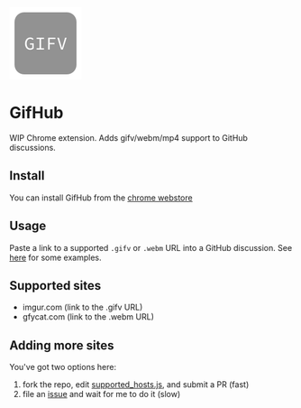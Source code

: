 ![logo](icon.png)

# GifHub

WIP Chrome extension. Adds gifv/webm/mp4 support to GitHub discussions.

## Install

You can install GifHub from the [chrome webstore](https://chrome.google.com/webstore/detail/fhkpolfjdpomehpncaggcdmolefgkfei/)

## Usage

Paste a link to a supported `.gifv` or `.webm` URL into a GitHub discussion. See [here](https://github.com/qrohlf/GifHub/issues/1) for some examples.

## Supported sites
- imgur.com (link to the .gifv URL)
- gfycat.com (link to the .webm URL)

## Adding more sites

You've got two options here:

1. fork the repo, edit [supported_hosts.js](supported_hosts.js), and submit a PR (fast)
2. file an [issue](https://github.com/qrohlf/GifHub/issues) and wait for me to do it (slow)
